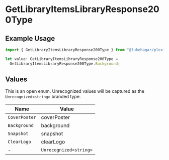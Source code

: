 # GetLibraryItemsLibraryResponse200Type

## Example Usage

```typescript
import { GetLibraryItemsLibraryResponse200Type } from "@lukehagar/plexjs/sdk/models/operations";

let value: GetLibraryItemsLibraryResponse200Type =
  GetLibraryItemsLibraryResponse200Type.Background;
```

## Values

This is an open enum. Unrecognized values will be captured as the `Unrecognized<string>` branded type.

| Name                   | Value                  |
| ---------------------- | ---------------------- |
| `CoverPoster`          | coverPoster            |
| `Background`           | background             |
| `Snapshot`             | snapshot               |
| `ClearLogo`            | clearLogo              |
| -                      | `Unrecognized<string>` |